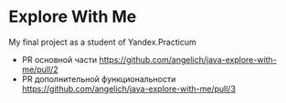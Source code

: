 # Explore With Me

My final project as a student of Yandex.Practicum

* PR основной части https://github.com/angelich/java-explore-with-me/pull/2
* PR дополнительной функциональности https://github.com/angelich/java-explore-with-me/pull/3
